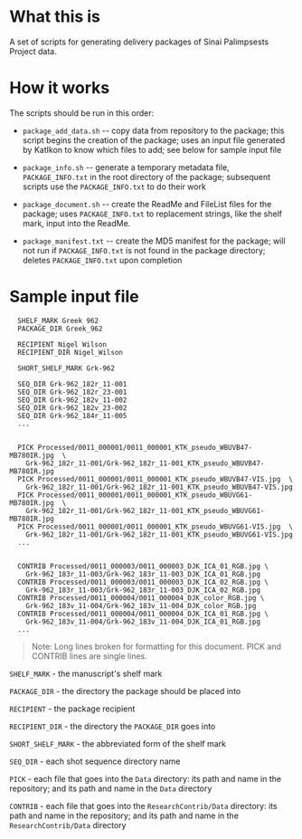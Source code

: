 # What this is

A set of scripts for generating delivery packages of Sinai Palimpsests Project
data.

# How it works

The scripts should be run in this order:

- `package_add_data.sh` -- copy data from repository to the package; this
  script begins the creation of the package; uses an input file generated by
  KatIkon to know which files to add; see below for sample input file

- `package_info.sh` -- generate a temporary metadata file, `PACKAGE_INFO.txt`
  in the root directory of the package; subsequent scripts use the
  `PACKAGE_INFO.txt` to do their work

- `package_document.sh` -- create the ReadMe and FileList files for the
  package; uses `PACKAGE_INFO.txt` to replacement strings, like the shelf mark,
  input into the ReadMe.

- `package_manifest.txt` -- create the MD5 manifest for the package; will not
  run if `PACKAGE_INFO.txt` is not found in the package directory; deletes
  `PACKAGE_INFO.txt` upon completion

# Sample input file

      SHELF_MARK Greek 962
      PACKAGE_DIR Greek_962

      RECIPIENT Nigel Wilson
      RECIPIENT_DIR Nigel_Wilson

      SHORT_SHELF_MARK Grk-962

      SEQ_DIR Grk-962_182r_11-001
      SEQ_DIR Grk-962_182r_23-001
      SEQ_DIR Grk-962_182v_11-002
      SEQ_DIR Grk-962_182v_23-002
      SEQ_DIR Grk-962_184r_11-005
      ...


      PICK Processed/0011_000001/0011_000001_KTK_pseudo_WBUVB47-MB780IR.jpg  \
        Grk-962_182r_11-001/Grk-962_182r_11-001_KTK_pseudo_WBUVB47-MB780IR.jpg
      PICK Processed/0011_000001/0011_000001_KTK_pseudo_WBUVB47-VIS.jpg  \
        Grk-962_182r_11-001/Grk-962_182r_11-001_KTK_pseudo_WBUVB47-VIS.jpg
      PICK Processed/0011_000001/0011_000001_KTK_pseudo_WBUVG61-MB780IR.jpg  \
        Grk-962_182r_11-001/Grk-962_182r_11-001_KTK_pseudo_WBUVG61-MB780IR.jpg
      PICK Processed/0011_000001/0011_000001_KTK_pseudo_WBUVG61-VIS.jpg  \
        Grk-962_182r_11-001/Grk-962_182r_11-001_KTK_pseudo_WBUVG61-VIS.jpg
      ...


      CONTRIB Processed/0011_000003/0011_000003_DJK_ICA_01_RGB.jpg \
        Grk-962_183r_11-003/Grk-962_183r_11-003_DJK_ICA_01_RGB.jpg
      CONTRIB Processed/0011_000003/0011_000003_DJK_ICA_02_RGB.jpg \
        Grk-962_183r_11-003/Grk-962_183r_11-003_DJK_ICA_02_RGB.jpg
      CONTRIB Processed/0011_000004/0011_000004_DJK_color_RGB.jpg \
        Grk-962_183v_11-004/Grk-962_183v_11-004_DJK_color_RGB.jpg
      CONTRIB Processed/0011_000004/0011_000004_DJK_ICA_01_RGB.jpg \
        Grk-962_183v_11-004/Grk-962_183v_11-004_DJK_ICA_01_RGB.jpg
      ...

> Note: Long lines broken for formatting for this document. PICK and CONTRIB
> lines are single lines.

`SHELF_MARK` - the manuscript's shelf mark

`PACKAGE_DIR` - the directory the package should be placed into

`RECIPIENT` - the package recipient

`RECIPIENT_DIR` - the directory the `PACKAGE_DIR` goes into

`SHORT_SHELF_MARK` - the abbreviated form of the shelf mark

`SEQ_DIR` - each shot sequence directory name

`PICK` - each file that goes into the `Data` directory: its path and name in the
repository; and its path and name in the `Data` directory

`CONTRIB` - each file that goes into the `ResearchContrib/Data` directory: its
path and name in the repository; and its path and name in the
`ResearchContrib/Data` directory
